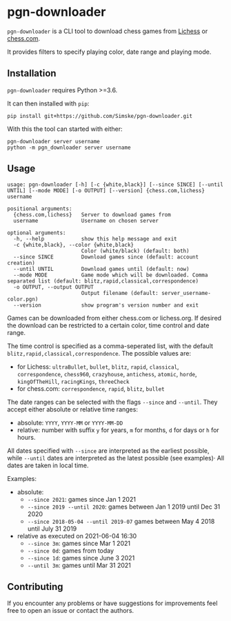# pgn-downloader

`pgn-downloader` is a CLI tool to download chess games from [Lichess](https://lichess.org) or [chess.com](https://chess.com).

It provides filters to specify playing color, date range and playing mode.

## Installation
`pgn-downloader` requires Python >=3.6.

It can then installed with `pip`:
```
pip install git+https://github.com/Simske/pgn-downloader.git
```

With this the tool can started with either:
```
pgn-downloader server username
python -m pgn_downloader server username
```

## Usage
```
usage: pgn-downloader [-h] [-c {white,black}] [--since SINCE] [--until UNTIL] [--mode MODE] [-o OUTPUT] [--version] {chess.com,lichess} username

positional arguments:
  {chess.com,lichess}   Server to download games from
  username              Username on chosen server

optional arguments:
  -h, --help            show this help message and exit
  -c {white,black}, --color {white,black}
                        Color (white/black) (default: both)
  --since SINCE         Download games since (default: account creation)
  --until UNTIL         Download games until (default: now)
  --mode MODE           Game mode which will be downloaded. Comma separated list (default: blitz,rapid,classical,correspondence)
  -o OUTPUT, --output OUTPUT
                        Output filename (default: server_username-color.pgn)
  --version             show program's version number and exit
```

Games can be downloaded from either chess.com or lichess.org.
If desired the download can be restricted to a certain color, time control and date range.

The time control is specified as a comma-seperated list, with the default `blitz,rapid,classical,correspondence`.
The possible values are:
- for Lichess: `ultraBullet`, `bullet`, `blitz`, `rapid`, `classical`, `correspondence`, `chess960`, `crazyhouse`, `antichess`, `atomic`, `horde`, `kingOfTheHill`, `racingKings`, `threeCheck`
- for chess.com: `correspondence`, `rapid`, `blitz`, `bullet`

The date ranges can be selected with the flags `--since` and `--until`.
They accept either absolute or relative time ranges:
- absolute: `YYYY`, `YYYY-MM` or `YYYY-MM-DD`
- relative: number with suffix `y` for years, `m` for months, `d` for days or `h` for hours.

All dates specified with `--since` are interpreted as the earliest possible, while `--until` dates are interpreted as the latest possible (see examples)·
All dates are taken in local time.



Examples:
- absolute:
  - `--since 2021`: games since Jan 1 2021
  - `--since 2019 --until 2020`: games between Jan 1 2019 until Dec 31 2020
  - `--since 2018-05-04 --until 2019-07` games between May 4 2018 until July 31 2019
- relative as executed on 2021-06-04 16:30
  - `--since 3m`: games since Mar 1 2021
  - `--since 0d`: games from today
  - `--since 1d`: games since June 3 2021
  - `--until 3m`: games until Mar 31 2021


## Contributing
If you encounter any problems or have suggestions for improvements feel free to open an issue or contact the authors.
